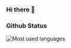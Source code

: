 ### Hi there 👋

### Github Status

<img src="https://github-readme-stats.vercel.app/api/top-langs?username=SaharHallaji&layout=compact&theme=dracula" alt="Most used languages"/>
<!--<img src="https://github-readme-stats.vercel.app/api?username=SaharHallaji&amp;show_icons=true&hide=prs,issues&theme=dracula" alt="GitHub Stats">-->
